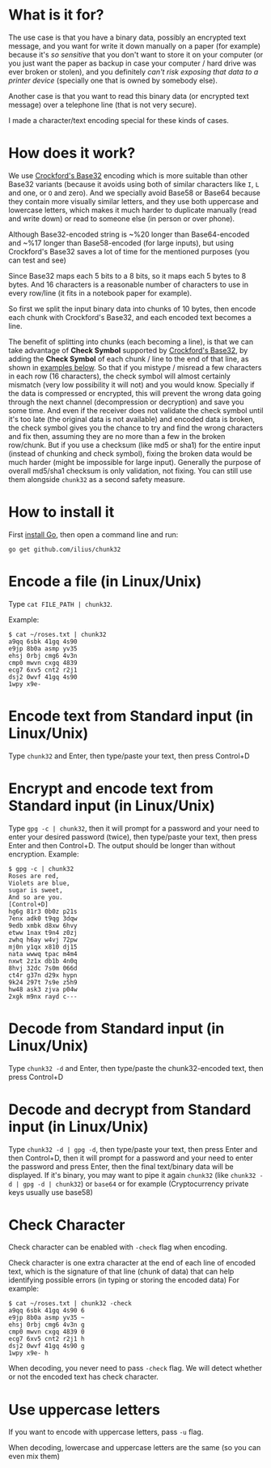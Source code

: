 # What is it for?
The use case is that you have a binary data, possibly an encrypted text message, and you want for write it down manually on a paper (for example) because it's *so sensitive* that you don't want to store it on your computer (or you just want the paper as backup in case your computer / hard drive was ever broken or stolen), and you definitely *can't risk exposing that data to a printer device* (specially one that is owned by somebody else).

Another case is that you want to read this binary data (or encrypted text message) over a telephone line (that is not very secure).

I made a character/text encoding special for these kinds of cases.

# How does it work?
We use [Crockford's Base32](https://www.crockford.com/base32.html) encoding which is more suitable than other Base32 variants (because it avoids using both of similar characters like `I`, `L` and one, or `O` and zero). And we specially avoid Base58 or Base64 because they contain more visually similar letters, and they use both uppercase and lowercase letters, which makes it much harder to duplicate manually (read and write down) or read to someone else (in person or over phone).

Although Base32-encoded string is ~%20 longer than Base64-encoded and ~%17 longer than Base58-encoded (for large inputs), but using Crockford's Base32 saves a lot of time for the mentioned purposes (you can test and see)

Since Base32 maps each 5 bits to a 8 bits, so it maps each 5 bytes to 8 bytes.
And 16 characters is a reasonable number of characters to use in every row/line (it fits in a notebook paper for example).

So first we split the input binary data into chunks of 10 bytes, then encode each chunk with Crockford's Base32, and each encoded text becomes a line.

The benefit of splitting into chunks (each becoming a line), is that we can take advantage of **Check Symbol** supported by [Crockford's Base32](https://www.crockford.com/base32.html), by adding the **Check Symbol** of each chunk / line to the end of that line, as shown in [examples below](#check-character). So that if you mistype / misread a few characters in each row (16 characters), the check symbol will almost certainly mismatch (very low possibility it will not) and you would know. Specially if the data is compressed or encrypted, this will prevent the wrong data going through the next channel (decompression or decryption) and save you some time. And even if the receiver does not validate the check symbol until it's too late (the original data is not available) and encoded data is broken, the check symbol gives you the chance to try and find the wrong characters and fix then, assuming they are no more than a few in the broken row/chunk. But if you use a checksum (like md5 or sha1) for the entire input (instead of chunking and check symbol), fixing the broken data would be much harder (might be impossible for large input). Generally the purpose of overall md5/sha1 checksum is only validation, not fixing. You can still use them alongside `chunk32` as a second safety measure.


# How to install it
First [install Go](https://golang.org/doc/install), then open a command line and run:

    go get github.com/ilius/chunk32


# Encode a file (in Linux/Unix)
Type `cat FILE_PATH | chunk32`.

Example:

    $ cat ~/roses.txt | chunk32
    a9qq 6sbk 41gq 4s90
    e9jp 8b0a asmp yv35
    ehsj 0rbj cmg6 4v3n
    cmp0 mwvn cxgq 4839
    ecg7 6xv5 cnt2 r2j1
    dsj2 0wvf 41gq 4s90
    1wpy x9e-

# Encode text from Standard input (in Linux/Unix)
Type `chunk32` and Enter, then type/paste your text, then press Control+D

# Encrypt and encode text from Standard input (in Linux/Unix)
Type `gpg -c | chunk32`, then it will prompt for a password and your need to enter your desired password (twice), then type/paste your text, then press Enter and then Control+D.
The output should be longer than without encryption.
Example:

    $ gpg -c | chunk32
    Roses are red,
    Violets are blue,
    sugar is sweet,
    And so are you.
    [Control+D]
    hg6g 81r3 0b0z p21s
    7enx adk0 t9qg 3dqw
    9edb xmbk d8xw 6hvy
    etww 1nax t9n4 z0zj
    zwhq h6ay w4vj 72pw
    mj0n y1qx x810 dj15
    nata wwwq tpac m4m4
    nxwt 2z1x db1b 4n0q
    8hvj 32dc 7s0m 066d
    ct4r g37n d29x hypn
    9k24 297t 7s9e z5h9
    hw48 ask3 zjva p04w
    2xgk m9nx rayd c---

# Decode from Standard input (in Linux/Unix)
Type `chunk32 -d` and Enter, then type/paste the chunk32-encoded text, then press Control+D

# Decode and decrypt from Standard input (in Linux/Unix)
Type `chunk32 -d | gpg -d`, then type/paste your text, then press Enter and then Control+D, then it will prompt for a password and your need to enter the password and press Enter, then the final text/binary data will be displayed. If it's binary, you may want to pipe it again `chunk32` (like `chunk32 -d | gpg -d | chunk32`) or `base64` or for example (Cryptocurrency private keys usually use base58)

# Check Character
Check character can be enabled with `-check` flag when encoding.

Check character is one extra character at the end of each line of encoded text, which is the signature of that line (chunk of data) that can help identifying possible errors (in typing or storing the encoded data)
For example:

    $ cat ~/roses.txt | chunk32 -check
    a9qq 6sbk 41gq 4s90 6
    e9jp 8b0a asmp yv35 ~
    ehsj 0rbj cmg6 4v3n g
    cmp0 mwvn cxgq 4839 0
    ecg7 6xv5 cnt2 r2j1 h
    dsj2 0wvf 41gq 4s90 g
    1wpy x9e- h

When decoding, you never need to pass `-check` flag. We will detect whether or not the encoded text has check character.

# Use uppercase letters
If you want to encode with uppercase letters, pass `-u` flag.

When decoding, lowercase and uppercase letters are the same (so you can even mix them)
